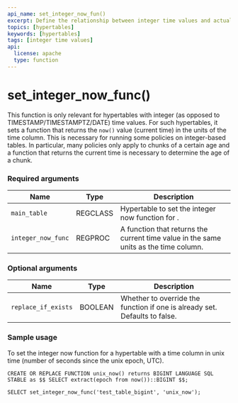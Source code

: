```yaml
---
api_name: set_integer_now_fun()
excerpt: Define the relationship between integer time values and actual time
topics: [hypertables]
keywords: [hypertables]
tags: [integer time values]
api:
  license: apache
  type: function
---
```


# set_integer_now_func()

This function is only relevant for hypertables with integer (as opposed to
TIMESTAMP/TIMESTAMPTZ/DATE) time values. For such hypertables, it sets a
function that returns the `now()` value (current time) in the units of the time
column. This is necessary for running some policies on integer-based tables.
In particular, many policies only apply to chunks of a certain age and a
function that returns the current time is necessary to determine the age of a
chunk.

### Required arguments

|Name|Type|Description|
|---|---|---|
| `main_table` | REGCLASS | Hypertable to set the integer now function for .|
| `integer_now_func` | REGPROC | A function that returns the current time value in the same units as the time column. |

### Optional arguments

|Name|Type|Description|
|---|---|---|
| `replace_if_exists` | BOOLEAN | Whether to override the function if one is already set. Defaults to false.|

### Sample usage

To set the integer now function for a hypertable with a time column in unix
time (number of seconds since the unix epoch, UTC).

```
CREATE OR REPLACE FUNCTION unix_now() returns BIGINT LANGUAGE SQL STABLE as $$ SELECT extract(epoch from now())::BIGINT $$;

SELECT set_integer_now_func('test_table_bigint', 'unix_now');
```
